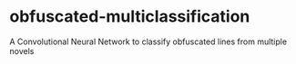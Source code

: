 # obfuscated-multiclassification
A Convolutional Neural Network to classify obfuscated lines from multiple novels

